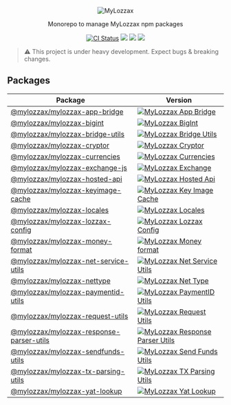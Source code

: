 <p align="center">
  <img alt="MyLozzax" src="https://user-images.githubusercontent.com/1645428/120083066-8a394a00-c0c6-11eb-9bc5-1ce02784dab3.png">
</p>

<p align="center">
  Monorepo to manage MyLozzax npm packages
</p>

<p align="center">
  <a href="https://github.com/mylozzax/mylozzax-utils/actions?query=branch%3Amaster+workflow%3Aci"><img alt="CI Status" src="https://github.com/mylozzax/mylozzax-utils/workflows/ci/badge.svg?branch=master"></a>
  <a href="https://snyk.io/test/github/mylozzax/mylozzax-utils"><img src="https://snyk.io/test/github/mylozzax/mylozzax-utils/badge.svg"></a>
  <a href="https://opensource.org/licenses/BSD-3-Clause"><img src="https://img.shields.io/badge/License-BSD%203--Clause-blue.svg"></a>
  <a href="https://codecov.io/gh/mylozzax/mylozzax-utils">
    <img src="https://codecov.io/gh/mylozzax/mylozzax-utils/branch/master/graph/badge.svg?token=YCDBLLJJEP"/>
  </a>
</p>

> :warning: This project is under heavy development. Expect bugs & breaking changes.

## Packages

|Package|Version|
|---|---|
|[@mylozzax/mylozzax-app-bridge](./packages/mylozzax-app-bridge)|[![MyLozzax App Bridge](https://img.shields.io/npm/v/@mylozzax/mylozzax-app-bridge.svg)](https://npmjs.com/package/@mylozzax/mylozzax-app-bridge)|
|[@mylozzax/mylozzax-bigint](./packages/mylozzax-bigint)|[![MyLozzax BigInt](https://img.shields.io/npm/v/@mylozzax/mylozzax-bigint.svg)](https://npmjs.com/package/@mylozzax/mylozzax-bigint)|
|[@mylozzax/mylozzax-bridge-utils](./packages/mylozzax-bridge-utils)|[![MyLozzax Bridge Utils](https://img.shields.io/npm/v/@mylozzax/mylozzax-bridge-utils.svg)](https://npmjs.com/package/@mylozzax/mylozzax-bridge-utils)|
|[@mylozzax/mylozzax-cryptor](./packages/mylozzax-cryptor)|[![MyLozzax Cryptor](https://img.shields.io/npm/v/@mylozzax/mylozzax-cryptor.svg)](https://npmjs.com/package/@mylozzax/mylozzax-cryptor)|
|[@mylozzax/mylozzax-currencies](./packages/mylozzax-currencies)|[![MyLozzax Currencies](https://img.shields.io/npm/v/@mylozzax/mylozzax-currencies.svg)](https://npmjs.com/package/@mylozzax/mylozzax-currencies)|
|[@mylozzax/mylozzax-exchange-js](./packages/mylozzax-exchange-js)|[![MyLozzax Exchange](https://img.shields.io/npm/v/@mylozzax/mylozzax-exchange.svg)](https://npmjs.com/package/@mylozzax/mylozzax-exchange)|
|[@mylozzax/mylozzax-hosted-api](./packages/mylozzax-hosted-api)|[![MyLozzax Hosted Api](https://img.shields.io/npm/v/@mylozzax/mylozzax-hosted-api.svg)](https://npmjs.com/package/@mylozzax/mylozzax-hosted-api)|
|[@mylozzax/mylozzax-keyimage-cache](./packages/mylozzax-keyimage-cache)|[![MyLozzax Key Image Cache](https://img.shields.io/npm/v/@mylozzax/mylozzax-keyimage-cache.svg)](https://npmjs.com/package/@mylozzax/mylozzax-keyimage-cache)|
|[@mylozzax/mylozzax-locales](./packages/mylozzax-locales)|[![MyLozzax Locales](https://img.shields.io/npm/v/@mylozzax/mylozzax-locales.svg)](https://npmjs.com/package/@mylozzax/mylozzax-locales)|
|[@mylozzax/mylozzax-lozzax-config](./packages/mylozzax-lozzax-config)|[![MyLozzax Lozzax Config](https://img.shields.io/npm/v/@mylozzax/mylozzax-lozzax-config.svg)](https://npmjs.com/package/@mylozzax/mylozzax-lozzax-config)|
|[@mylozzax/mylozzax-money-format](./packages/mylozzax-money-format)|[![MyLozzax Money format](https://img.shields.io/npm/v/@mylozzax/mylozzax-money-format.svg)](https://npmjs.com/package/@mylozzax/mylozzax-money-format)|
|[@mylozzax/mylozzax-net-service-utils](./packages/mylozzax-net-service-utils)|[![MyLozzax Net Service Utils](https://img.shields.io/npm/v/@mylozzax/mylozzax-net-service-utils.svg)](https://npmjs.com/package/@mylozzax/mylozzax-net-service-utils)|
|[@mylozzax/mylozzax-nettype](./packages/mylozzax-nettype)|[![MyLozzax Net Type](https://img.shields.io/npm/v/@mylozzax/mylozzax-nettype.svg)](https://npmjs.com/package/@mylozzax/mylozzax-nettype)|
|[@mylozzax/mylozzax-paymentid-utils](./packages/mylozzax-paymentid-utils)|[![MyLozzax PaymentID Utils](https://img.shields.io/npm/v/@mylozzax/mylozzax-paymentid-utils.svg)](https://npmjs.com/package/@mylozzax/mylozzax-paymentid-utils)|
|[@mylozzax/mylozzax-request-utils](./packages/mylozzax-request-utils)|[![MyLozzax Request Utils](https://img.shields.io/npm/v/@mylozzax/mylozzax-request-utils.svg)](https://npmjs.com/package/@mylozzax/mylozzax-request-utils)|
|[@mylozzax/mylozzax-response-parser-utils](./packages/mylozzax-response-parser-utils)|[![MyLozzax Response Parser Utils](https://img.shields.io/npm/v/@mylozzax/mylozzax-response-parser-utils.svg)](https://npmjs.com/package/@mylozzax/mylozzax-response-parser-utils)|
|[@mylozzax/mylozzax-sendfunds-utils](./packages/mylozzax-sendfunds-utils)|[![MyLozzax Send Funds Utils](https://img.shields.io/npm/v/@mylozzax/mylozzax-sendfunds-utils.svg)](https://npmjs.com/package/@mylozzax/mylozzax-sendfunds-utils)|
|[@mylozzax/mylozzax-tx-parsing-utils](./packages/mylozzax-tx-parsing-utils)|[![MyLozzax TX Parsing Utils](https://img.shields.io/npm/v/@mylozzax/mylozzax-tx-parsing-utils.svg)](https://npmjs.com/package/@mylozzax/mylozzax-tx-parsing-utils)|
|[@mylozzax/mylozzax-yat-lookup](./packages/mylozzax-yat-lookup)|[![MyLozzax Yat Lookup](https://img.shields.io/npm/v/@mylozzax/mylozzax-yat-lookup.svg)](https://npmjs.com/package/@mylozzax/mylozzax-yat-lookup)|